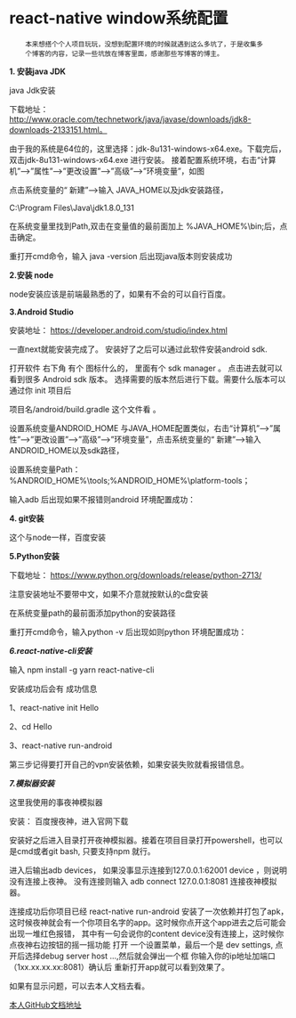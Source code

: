 # react-native window系统配置

```
    本来想搭个个人项目玩玩，没想到配置环境的时候就遇到这么多坑了，于是收集多
    个博客的内容，记录一些坑放在博客里面，感谢那些写博客的博主。
```

**1. 安装java JDK**

java Jdk安装

下载地址：http://www.oracle.com/technetwork/java/javase/downloads/jdk8-downloads-2133151.html。

由于我的系统是64位的，这里选择：jdk-8u131-windows-x64.exe。下载完后，双击jdk-8u131-windows-x64.exe 进行安装。 
接着配置系统环境，右击“计算机”–>”属性”–>”更改设置”–>”高级”–>”环境变量”，如图

点击系统变量的“ 新建”–>输入 JAVA_HOME以及jdk安装路径，

C:\Program Files\Java\jdk1.8.0_131

在系统变量里找到Path,双击在变量值的最前面加上 %JAVA_HOME%\bin;后，点击确定。

重打开cmd命令，输入 
java -version 后出现java版本则安装成功

**2.安装 node**

node安装应该是前端最熟悉的了，如果有不会的可以自行百度。


**3.Android Studio**

安装地址： https://developer.android.com/studio/index.html

一直next就能安装完成了。 安装好了之后可以通过此软件安装android sdk.

打开软件 右下角 有个 图标什么的， 里面有个 sdk manager 。 点击进去就可以看到很多 Android sdk 版本。  选择需要的版本然后进行下载。需要什么版本可以通过你 init 项目后 

项目名/android/build.gradle  这个文件看 。


设置系统变量ANDROID_HOME 与JAVA_HOME配置类似，右击“计算机”–>”属性”–>”更改设置”–>”高级”–>”环境变量”，点击系统变量的“ 新建”–>输入 ANDROID_HOME以及sdk路径，

设置系统变量Path：%ANDROID_HOME%\tools;%ANDROID_HOME%\platform-tools； 

输入adb 后出现如果不报错则android 环境配置成功： 

**4. git安装**

这个与node一样，百度安装

**5.Python安装**

下载地址： https://www.python.org/downloads/release/python-2713/

注意安装地址不要带中文，如果不介意就按默认的c盘安装

在系统变量path的最前面添加python的安装路径


重打开cmd命令，输入python -v 后出现如则python 环境配置成功：


***6.react-native-cli安装***

输入 npm install -g yarn react-native-cli 

安装成功后会有 成功信息

1、react-native init Hello

2、cd Hello

3、react-native run-android

第三步记得要打开自己的vpn安装依赖，如果安装失败就看报错信息。


***7.模拟器安装***

这里我使用的事夜神模拟器

安装： 百度搜夜神，进入官网下载

安装好之后进入目录打开夜神模拟器。接着在项目目录打开powershell，也可以是cmd或者git bash, 只要支持npm 就行。

进入后输出adb devices， 如果没事显示连接到127.0.0.1:62001 device ，则说明没有连接上夜神。 没有连接则输入   adb connect 127.0.0.1:8081  连接夜神模拟器。

连接成功后你项目已经 react-native run-android 安装了一次依赖并打包了apk，这时候夜神就会有一个你项目名字的app。这时候你点开这个app进去之后可能会出现一堆红色报错， 其中有一句会说你的content device没有连接上，这时候你点夜神右边按钮的摇一摇功能 打开 一个设置菜单，最后一个是 dev settings, 点开后选择debug server host ...,然后就会弹出一个框 你输入你的ip地址加端口（1xx.xx.xx.xx:8081）确认后 重新打开app就可以看到效果了。  


如果有显示问题，可以去本人文档去看。


[本人GitHub文档地址](https://github.com/landy-hbk/note/blob/master/)